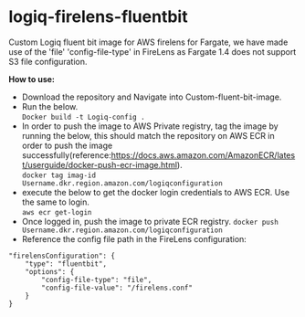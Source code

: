 # logiq-firelens-fluentbit
Custom Logiq fluent bit image for AWS firelens for Fargate, we have made use of the  'file' 'config-file-type' in FireLens as Fargate 1.4 does not support S3 file configuration.

**How to use:**
- Download the repository and Navigate into Custom-fluent-bit-image.
- Run the below.<br>
  ```Docker build -t Logiq-config .  ```
- In order to push the image to AWS Private registry, tag the image by running the below, this should match the repository on AWS ECR in order to push the image successfully(reference:https://docs.aws.amazon.com/AmazonECR/latest/userguide/docker-push-ecr-image.html).</br>
   ```docker tag imag-id Username.dkr.region.amazon.com/logiqconfiguration ```
- execute the below to get the docker login credentials to AWS ECR. Use the same to login.</br>
   ``` aws ecr get-login ```
- Once logged in, push the image to private ECR registry.
``` docker push  Username.dkr.region.amazon.com/logiqconfiguration ```
- Reference the config file path in the FireLens configuration:</br>
```
"firelensConfiguration": {
    "type": "fluentbit",
    "options": {
        "config-file-type": "file",
        "config-file-value": "/firelens.conf"
    }
}
```
